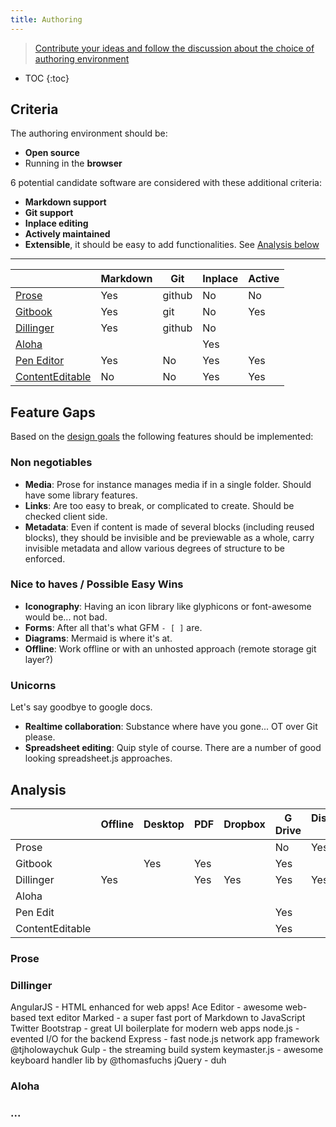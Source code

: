 ```yaml
---
title: Authoring
---
```


>  [Contribute your ideas and follow the discussion about the choice of authoring environment](https://github.com/iilab/contentascode/issues/5)

* TOC
{:toc}

## Criteria

The authoring environment should be:

 - **Open source**
 - Running in the **browser**

6 potential candidate software are considered with these additional criteria:

 - **Markdown support**
 - **Git support**
 - **Inplace editing**
 - **Actively maintained**
 - **Extensible**, it should be easy to add functionalities. See [Analysis below](#analysis)

---

|                                                          | Markdown |  Git   | Inplace | Active |
| -------------------------------------------------------- | -------- | ------ | ------- | ------ |
| [Prose](http://prose.io)                                | Yes      | github | No      | No     |
| [Gitbook](https://www.gitbook.com/editor)                | Yes      | git    | No      | Yes    |
| [Dillinger](https://github.com/joemccann/dillinger)      | Yes      | github | No      |        |
| [Aloha](http://www.alohaeditor.org/demo/aloha-ui/)       |          |        | Yes     |        |
| [Pen Editor](http://sofish.github.io/pen/)               | Yes      | No     | Yes     | Yes    |
| [ContentEditable](http://html5demos.com/contenteditable) | No       | No     | Yes     | Yes    |

## Feature Gaps

Based on the [design goals](../../approach#design-goals) the following features should be implemented:

### Non negotiables

 - **Media**: Prose for instance manages media if in a single folder. Should have some library features. 
 - **Links**: Are too easy to break, or complicated to create. Should be checked client side.
 - **Metadata**: Even if content is made of several blocks (including reused blocks), they should be invisible and be previewable as a whole, carry invisible metadata and allow various degrees of structure to be enforced.

### Nice to haves / Possible Easy Wins

 - **Iconography**: Having an icon library like glyphicons or font-awesome would be... not bad.
 - **Forms**: After all that's what GFM ```- [ ]``` are.
 - **Diagrams**: Mermaid is where it's at.
 - **Offline**: Work offline or with an unhosted approach (remote storage git layer?)

### Unicorns

Let's say goodbye to google docs.

 - **Realtime collaboration**: Substance where have you gone... OT over Git please.
 - **Spreadsheet editing**: Quip style of course. There are a number of good looking spreadsheet.js approaches. 

## Analysis

|                 | Offline | Desktop | PDF | Dropbox | G Drive | Distraction free |
| --------------- | ------- | ------- | --- | ------- | ------- | ---------------- |
| Prose           |         |         |     |         | No      | Yes              |
| Gitbook         |         | Yes     | Yes |         | Yes     |                  |
| Dillinger       | Yes     |         | Yes | Yes     | Yes     | Yes              |
| Aloha           |         |         |     |         |         |                  |
| Pen Edit        |         |         |     |         | Yes     |                  |
| ContentEditable |         |         |     |         | Yes     |                  |


### Prose

### Dillinger

AngularJS - HTML enhanced for web apps!
Ace Editor - awesome web-based text editor
Marked - a super fast port of Markdown to JavaScript
Twitter Bootstrap - great UI boilerplate for modern web apps
node.js - evented I/O for the backend
Express - fast node.js network app framework @tjholowaychuk
Gulp - the streaming build system
keymaster.js - awesome keyboard handler lib by @thomasfuchs
jQuery - duh

### Aloha

### ...
